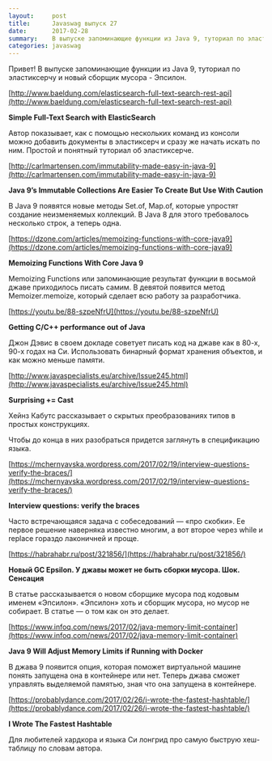 ```yaml
---
layout:     post
title:      Javaswag выпуск 27
date:       2017-02-28
summary: 	В выпуске запоминающие функции из Java 9, туториал по эластиксерчу и новый сборщик мусора - Эпсилон.
categories: javaswag
---
```


Привет!
В выпуске запоминающие функции из Java 9, туториал по эластиксерчу и новый сборщик мусора - Эпсилон.

[http://www.baeldung.com/elasticsearch-full-text-search-rest-api](http://www.baeldung.com/elasticsearch-full-text-search-rest-api)

**Simple Full-Text Search with ElasticSearch**

Автор показывает, как с помощью нескольких команд из консоли можно добавить документы в эластиксерч и сразу же начать искать по ним. Простой и понятный туториал об эластиксерче. 

[http://carlmartensen.com/immutability-made-easy-in-java-9](http://carlmartensen.com/immutability-made-easy-in-java-9)

**Java 9’s Immutable Collections Are Easier To Create But Use With Caution**

В Java 9 появятся новые методы Set.of, Map.of, которые упростят создание неизменяемых коллекций. В Java 8  для этого требовалось несколько строк, а теперь одна.

[https://dzone.com/articles/memoizing-functions-with-core-java9](https://dzone.com/articles/memoizing-functions-with-core-java9)

**Memoizing Functions With Core Java 9**

Memoizing Functions или запоминающие результат функции в восьмой джаве приходилось писать самим. В девятой появится метод Memoizer.memoize, который сделает всю работу за разработчика.

[https://youtu.be/88-szpeNfrU](https://youtu.be/88-szpeNfrU)

**Getting C/C++ performance out of Java**

Джон Дэвис в своем докладе советует писать код на джаве как в 80-х, 90-х годах на Си.
Использовать бинарный формат хранения объектов, и как можно меньше памяти.

[http://www.javaspecialists.eu/archive/Issue245.html](http://www.javaspecialists.eu/archive/Issue245.html)

**Surprising += Cast**

Хейнз Кабутс рассказывает о скрытых преобразованиях типов в простых конструкциях.

Чтобы до конца в них разобраться придется заглянуть в спецификацию языка.

[https://mchernyavska.wordpress.com/2017/02/19/interview-questions-verify-the-braces/](https://mchernyavska.wordpress.com/2017/02/19/interview-questions-verify-the-braces/)

**Interview questions: verify the braces**

Часто встречающаяся задача с собеседований — «про скобки». Ее первое решение наверняка известно многим, а вот второе через while и replace гораздо лаконичней и проще.

[https://habrahabr.ru/post/321856/](https://habrahabr.ru/post/321856/)

**Новый GC Epsilon. У джавы может не быть сборки мусора. Шок. Сенсация**

В статье рассказывается о новом сборщике мусора под кодовым именем «Эпсилон». «Эпсилон» хоть и сборщик мусора, но мусор не собирает.  В статье — о том как он это делает.

[https://www.infoq.com/news/2017/02/java-memory-limit-container](https://www.infoq.com/news/2017/02/java-memory-limit-container)

**Java 9 Will Adjust Memory Limits if Running with Docker**

В джава 9 появится опция, которая поможет виртуальной машине понять запущена она в контейнере или нет. Теперь джава сможет управлять выделяемой памятью, зная что она запущена в контейнере.

[https://probablydance.com/2017/02/26/i-wrote-the-fastest-hashtable/](https://probablydance.com/2017/02/26/i-wrote-the-fastest-hashtable/)

**I Wrote The Fastest Hashtable**

Для любителей хардкора и языка Си лонгрид про самую быструю хеш-таблицу по словам автора.

